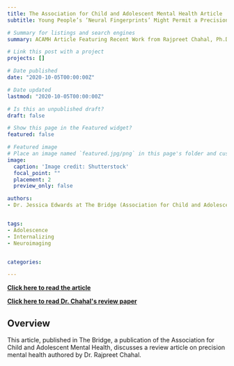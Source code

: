 ```yaml
---
title: The Association for Child and Adolescent Mental Health Article
subtitle: Young People’s ‘Neural Fingerprints’ Might Permit a Precision-medicine Approach to Depression

# Summary for listings and search engines
summary: ACAMH Article Featuring Recent Work from Rajpreet Chahal, Ph.D. published on 10/05/2020. 

# Link this post with a project
projects: []

# Date published
date: "2020-10-05T00:00:00Z"

# Date updated
lastmod: "2020-10-05T00:00:00Z"

# Is this an unpublished draft?
draft: false

# Show this page in the Featured widget?
featured: false

# Featured image
# Place an image named `featured.jpg/png` in this page's folder and customize its options here.
image:
  caption: 'Image credit: Shutterstock'
  focal_point: ""
  placement: 2
  preview_only: false

authors:
- Dr. Jessica Edwards at The Bridge (Association for Child and Adolescent Mental Health)


tags:
- Adolescence
- Internalizing
- Neuroimaging


categories:

---
```



[**Click here to read the article**](https://www.acamh.org/research-digest/young-peoples-neural-fingerprints-might-permit-a-precision-medicine-approach-to-depression/)


[**Click here to read Dr. Chahal's review paper**](https://acamh.onlinelibrary.wiley.com/doi/abs/10.1111/jcpp.13250)


## Overview

This article, published in The Bridge, a publication of the Association for Child and Adolescent Mental Health, discusses a review article on precision mental health authored by Dr. Rajpreet Chahal.


